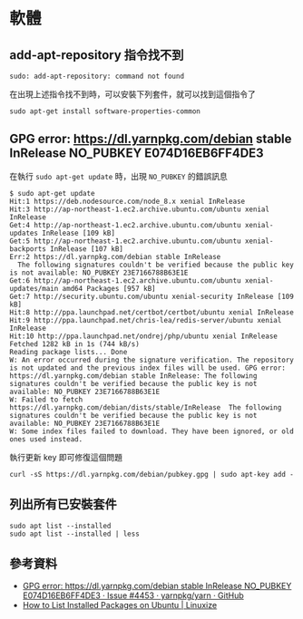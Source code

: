 # 軟體

## add-apt-repository 指令找不到

```shell
sudo: add-apt-repository: command not found
```

在出現上述指令找不到時，可以安裝下列套件，就可以找到這個指令了

```shell
sudo apt-get install software-properties-common
```


## GPG error: https://dl.yarnpkg.com/debian stable InRelease NO_PUBKEY E074D16EB6FF4DE3

在執行 `sudo apt-get update` 時，出現 `NO_PUBKEY` 的錯誤訊息

```
$ sudo apt-get update
Hit:1 https://deb.nodesource.com/node_8.x xenial InRelease
Hit:3 http://ap-northeast-1.ec2.archive.ubuntu.com/ubuntu xenial InRelease
Get:4 http://ap-northeast-1.ec2.archive.ubuntu.com/ubuntu xenial-updates InRelease [109 kB]
Get:5 http://ap-northeast-1.ec2.archive.ubuntu.com/ubuntu xenial-backports InRelease [107 kB]
Err:2 https://dl.yarnpkg.com/debian stable InRelease
  The following signatures couldn't be verified because the public key is not available: NO_PUBKEY 23E7166788B63E1E
Get:6 http://ap-northeast-1.ec2.archive.ubuntu.com/ubuntu xenial-updates/main amd64 Packages [957 kB]
Get:7 http://security.ubuntu.com/ubuntu xenial-security InRelease [109 kB]
Hit:8 http://ppa.launchpad.net/certbot/certbot/ubuntu xenial InRelease
Hit:9 http://ppa.launchpad.net/chris-lea/redis-server/ubuntu xenial InRelease
Hit:10 http://ppa.launchpad.net/ondrej/php/ubuntu xenial InRelease
Fetched 1282 kB in 1s (744 kB/s)
Reading package lists... Done
W: An error occurred during the signature verification. The repository is not updated and the previous index files will be used. GPG error: https://dl.yarnpkg.com/debian stable InRelease: The following signatures couldn't be verified because the public key is not available: NO_PUBKEY 23E7166788B63E1E
W: Failed to fetch https://dl.yarnpkg.com/debian/dists/stable/InRelease  The following signatures couldn't be verified because the public key is not available: NO_PUBKEY 23E7166788B63E1E
W: Some index files failed to download. They have been ignored, or old ones used instead.
```

執行更新 key 即可修復這個問題

```
curl -sS https://dl.yarnpkg.com/debian/pubkey.gpg | sudo apt-key add -
```

## 列出所有已安裝套件

```
sudo apt list --installed
sudo apt list --installed | less
```


## 參考資料
* [GPG error: https://dl.yarnpkg.com/debian stable InRelease NO_PUBKEY E074D16EB6FF4DE3 · Issue #4453 · yarnpkg/yarn · GitHub](https://github.com/yarnpkg/yarn/issues/4453)
* [How to List Installed Packages on Ubuntu | Linuxize](https://linuxize.com/post/how-to-list-installed-packages-on-ubuntu/)
